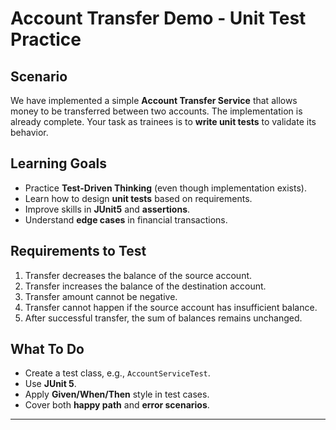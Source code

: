 # Account Transfer Demo - Unit Test Practice

## Scenario

We have implemented a simple **Account Transfer Service** that allows money to be transferred between two accounts. The implementation is already complete. Your task as trainees is to **write unit tests** to validate its behavior.

## Learning Goals

* Practice **Test-Driven Thinking** (even though implementation exists).
* Learn how to design **unit tests** based on requirements.
* Improve skills in **JUnit5** and **assertions**.
* Understand **edge cases** in financial transactions.

## Requirements to Test

1. Transfer decreases the balance of the source account.
2. Transfer increases the balance of the destination account.
3. Transfer amount cannot be negative.
4. Transfer cannot happen if the source account has insufficient balance.
5. After successful transfer, the sum of balances remains unchanged.

## What To Do

* Create a test class, e.g., `AccountServiceTest`.
* Use **JUnit 5**.
* Apply **Given/When/Then** style in test cases.
* Cover both **happy path** and **error scenarios**.

---